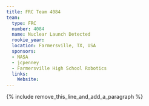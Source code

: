 ```yaml
---
title: FRC Team 4084
team:
  type: FRC
  number: 4084
  name: Nuclear Launch Detected
  rookie_year:
  location: Farmersville, TX, USA
  sponsors:
  - NASA
  - jcpenney
  - Farmersville High School Robotics
  links:
    Website:
---
```


{% include remove_this_line_and_add_a_paragraph %}